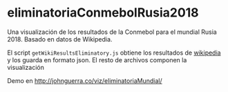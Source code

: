 # eliminatoriaConmebolRusia2018


Una visualización de los resultados de la Conmebol para el mundial Rusia 2018. Basado en datos de Wikipedia.

El script `getWikiResultsEliminatory.js` obtiene los resultados de [wikipedia](https://es.wikipedia.org/wiki/Anexo:Resultados_de_la_clasificaci%C3%B3n_de_Conmebol_para_la_Copa_Mundial_de_F%C3%BAtbol_de_2018) y los guarda en formato json. El resto de archivos componen la visualización

Demo en http://johnguerra.co/viz/eliminatoriaMundial/
